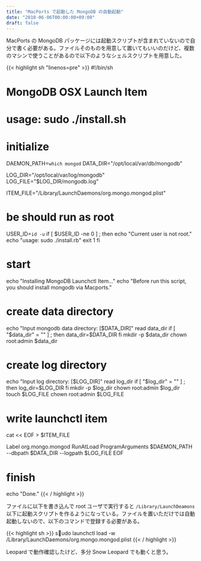 ```yaml
---
title: "MacPorts で起動した MongoDB の自動起動"
date: "2010-06-06T00:00:00+09:00"
draft: false
---
```

MacPorts の MongoDB パッケージには起動スクリプトが含まれていないので自分で書く必要がある。ファイルそのものを用意して置いてもいいのだけど、複数のマシンで使うことがあるので以下のようなシェルスクリプトを用意した。

{{< highlight sh "linenos=pre" >}}
#!/bin/sh

#
# MongoDB OSX Launch Item
#
# usage: sudo ./install.sh
#

# initialize
DAEMON_PATH=`which mongod`
DATA_DIR="/opt/local/var/db/mongodb"

LOG_DIR="/opt/local/var/log/mongodb"
LOG_FILE="$LOG_DIR/mongodb.log"

ITEM_FILE="/Library/LaunchDaemons/org.mongo.mongod.plist"

# be should run as root
USER_ID=`id -u`
if [ $USER_ID -ne 0 ] ; then
    echo "Current user is not root."
    echo "usage: sudo ./install.rb"
    exit 1
fi

# start
echo "Installing MongoDB Launchctl Item..."
echo "Before run this script, you should install mongodb via Macports."

# create data directory
echo "Input mongodb data directory: [$DATA_DIR]"
read data_dir
if [ "$data_dir" = "" ] ; then
    data_dir=$DATA_DIR
fi
mkdir -p $data_dir
chown root:admin $data_dir

# create log directory
echo "Input log directory: [$LOG_DIR]"
read log_dir
if [ "$log_dir" = "" ] ; then
    log_dir=$LOG_DIR
fi
mkdir -p $log_dir
chown root:admin $log_dir
touch $LOG_FILE
chown root:admin $LOG_FILE

# write launchctl item
cat << EOF > $ITEM_FILE
<?xml version="1.0" encoding="UTF-8"?>
<!DOCTYPE plist PUBLIC "-//Apple//DTD PLIST 1.0//EN" "http://www.apple.com/DTDs/PropertyList-1.0.dtd">
<plist version="1.0">
<dict>
	<key>Label</key>
	<string>org.mongo.mongod</string>
	<key>RunAtLoad</key>
	<true/>
	<key>ProgramArguments</key>
	<array>
		<string>$DAEMON_PATH</string>
		<string>--dbpath</string>
		<string>$DATA_DIR</string>
		<string>--logpath</string>
		<string>$LOG_FILE</string>
	</array>
</dict>
</plist>
EOF

# finish
echo "Done."
{{< / highlight >}}

ファイルに以下を書き込んで root ユーザで実行すると `/Library/LaunchDeamons` 以下に起動スクリプトを作るようになっている。ファイルを置いただけでは自動起動しないので、以下のコマンドで登録する必要がある。

{{< highlight sh >}}
sudo launchctl load -w /Library/LaunchDaemons/org.mongo.mongod.plist
{{< / highlight >}}

Leopard で動作確認したけど、多分 Snow Leopard でも動くと思う。

